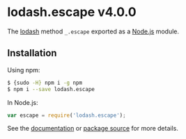 # lodash.escape v4.0.0

The [lodash](https://lodash.com/) method `_.escape` exported as a [Node.js](https://nodejs.org/) module.

## Installation

Using npm:
```bash
$ {sudo -H} npm i -g npm
$ npm i --save lodash.escape
```

In Node.js:
```js
var escape = require('lodash.escape');
```

See the [documentation](https://lodash.com/docs#escape) or [package source](https://github.com/lodash/lodash/blob/4.0.0-npm-packages/lodash.escape) for more details.
